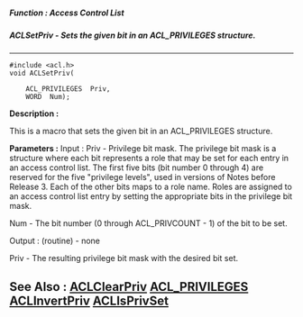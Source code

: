 ##### Function : Access Control List
##### ACLSetPriv - Sets the given bit in an ACL_PRIVILEGES structure.
---
```
#include <acl.h>
void ACLSetPriv(

	ACL_PRIVILEGES  Priv,
	WORD  Num);
```
**Description :**

This is a macro that sets the given bit in an ACL_PRIVILEGES structure.

**Parameters :**
Input :
Priv  -  Privilege bit mask.  The privilege bit mask is a structure where each bit represents a role that may be set for each entry in an access control list.  The first five bits (bit number 0 through 4) are reserved for the five "privilege levels", used in versions of Notes before Release 3.   Each of the other bits maps to a role name.  Roles are assigned to an access control list entry by setting the appropriate bits in the privilege bit mask.

Num  -  The bit number (0 through ACL_PRIVCOUNT - 1) of the bit to be set.

Output :
(routine)  -  none


Priv  -  The resulting privilege bit mask with the desired bit set.


**See Also :**
[ACLClearPriv](/domino-c-api-docs/reference/Func/ACLClearPriv)
[ACL_PRIVILEGES](/domino-c-api-docs/reference/Data/ACL_PRIVILEGES)
[ACLInvertPriv](/domino-c-api-docs/reference/Func/ACLInvertPriv)
[ACLIsPrivSet](/domino-c-api-docs/reference/Func/ACLIsPrivSet)
---
